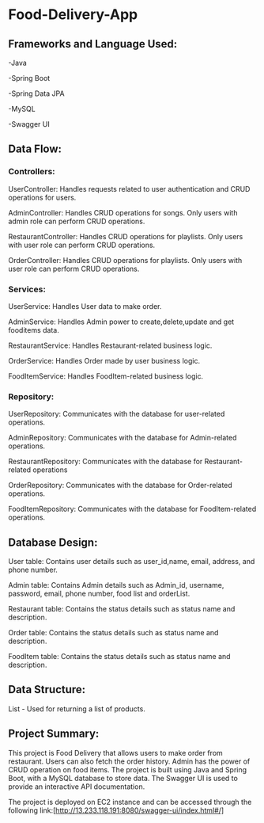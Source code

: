 # Food-Delivery-App

## Frameworks and Language Used:

-Java

-Spring Boot

-Spring Data JPA

-MySQL

-Swagger UI

## Data Flow:

### Controllers:

UserController: Handles requests related to user authentication and CRUD operations for users.

AdminController: Handles CRUD operations for songs. Only users with admin role can perform CRUD operations.

RestaurantController: Handles CRUD operations for playlists. Only users with user role can perform CRUD operations.

OrderController: Handles CRUD operations for playlists. Only users with user role can perform CRUD operations.

### Services:

UserService: Handles User data to make order.

AdminService: Handles Admin power to create,delete,update and get fooditems data.

RestaurantService: Handles Restaurant-related business logic.

OrderService: Handles Order made by user business logic.

FoodItemService: Handles FoodItem-related business logic.

### Repository:

UserRepository: Communicates with the database for user-related operations.

AdminRepository: Communicates with the database for Admin-related operations.

RestaurantRepository: Communicates with the database for Restaurant-related operations

OrderRepository: Communicates with the database for Order-related operations.

FoodItemRepository: Communicates with the database for FoodItem-related operations.

## Database Design:

User table: Contains user details such as user_id,name, email, address, and phone number.

Admin table: Contains Admin details such as Admin_id, username, password, email, phone number, food list and orderList.

Restaurant table: Contains the status details such as status name and description.

Order table: Contains the status details such as status name and description.

FoodItem table: Contains the status details such as status name and description.

## Data Structure:

List - Used for returning a list of products.

## Project Summary:
This project is Food Delivery that allows users to make order from restaurant. Users can also fetch the order history. Admin has the power of CRUD operation on food items. The project is built using Java and Spring Boot, with a MySQL database to store data. 
The Swagger UI is used to provide an interactive API documentation. 

The project is deployed on EC2 instance and can be accessed through the following link:[http://13.233.118.191:8080/swagger-ui/index.html#/]
